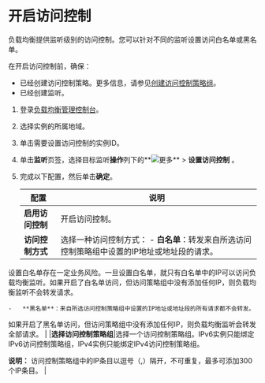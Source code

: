 # 开启访问控制

负载均衡提供监听级别的访问控制。您可以针对不同的监听设置访问白名单或黑名单。

在开启访问控制前，确保：

-   已经创建访问控制策略。更多信息，请参见[创建访问控制策略组](/intl.zh-CN/传统型负载均衡CLB/用户指南/访问控制/访问控制策略组/创建访问控制策略组.md)。
-   已经创建监听。

1.  登录[负载均衡管理控制台](https://slb.console.aliyun.com/slb)。

2.  选择实例的所属地域。

3.  单击需要设置访问控制的实例ID。

4.  单击**监听**页签，选择目标监听**操作**列下的**![更多](https://static-aliyun-doc.oss-accelerate.aliyuncs.com/assets/img/zh-CN/1149009951/p97293.png)** \> **设置访问控制** 。

5.  完成以下配置，然后单击**确定**。

    |配置|说明|
    |--|--|
    |**启用访问控制**|开启访问控制。|
    |**访问控制方式**|选择一种访问控制方式：    -   **白名单**：转发来自所选访问控制策略组中设置的IP地址或地址段的请求。

设置白名单存在一定业务风险。一旦设置白名单，就只有白名单中的IP可以访问负载均衡监听。如果开启了白名单访问，但访问策略组中没有添加任何IP，则负载均衡监听不会转发请求。

    -   **黑名单**：来自所选访问控制策略组中设置的IP地址或地址段的所有请求都不会转发。

如果开启了黑名单访问，但访问策略组中没有添加任何IP，则负载均衡监听会转发全部请求。 |
    |**选择访问控制策略组**|选择一个访问控制策略组。IPv6实例只能绑定IPv6访问控制策略组，IPv4实例只能绑定IPv4访问控制策略组。

**说明：** 访问控制策略组中的IP条目以逗号（,）隔开，不可重复，最多可添加300个IP条目。 |


